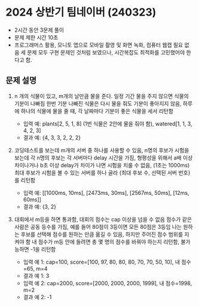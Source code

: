 # 2024 상반기 팀네이버 (240323)
- 2시간 동안 3문제 풀이
- 문제 제한 시간 10초
- 프로그래머스 활용, 모니토 앱으로 모바일 촬영 및 화면 녹화, 컴퓨터 웹캡 필요 없음
세 문제 모두 구현 문제인 것처럼 보였으나, 시간복잡도 최적화를 고민했어야 한다고 함.

## 문제 설명
1. n 개의 식물이 있고, m개의 날만큼 물을 준다.
일정 기간 물을 주지 않으면 식물의 기분이 나빠짐 
한번 기분 나빠진 식물은 다시 물을 줘도 기분이 좋아지지 않음, 
하루에 하나의 식물에 물을 줄 때, 각 날짜마다 기분이 좋은 식물을 세서 리턴함
   - 입력 예: plants[2, 5, 1, 8] (1번 식물은 2안에 물을 줘야 함), watered[1, 1, 3, 4, 2, 3]
   - 결과 예: {4, 3, 3, 2, 2, 2}

2. 코딩테스트를 보는데 m개의 서버 중 하나를 사용할 수 있음, 
n명의 후보가 시험을 보는데 각 n명의 후보는 각 서버마다 delay 시간을 가짐, 
형평성을 위해서 a배 이상 차이나거나 b초 이상 delay가 차이가 나면 시험을 치룰 수 없음, (1초는 1000ms)
최대 후보가 시험을 볼 수 있는 서버를 하나 골라 {최대 후보 수, 선택된 서버 번호}를 리턴함
   - 입력 예: [[1000ms, 10ms], [2473ms, 30ms], [2567ms, 50ms], [12ms, 60ms]]
   - 결과 예: {3, 2}

3. 대회에서 m등을 하면 통과함, 대회의 점수는 cap 이상을 넘을 수 없음
점수가 같은 사람은 공동 등수를 가짐, 예를 들어 80점이 3등이면 모든 80점은 3등임
나는 원하는 후보를 선택해 점수를 원하는 만큼 옮길 수 있음, 하지만 주어진 점수 범위를 지켜야 함
내 점수가 m등 안에 들려면 총 몇 명의 점수를 바꿔야 하는지 리턴함, 불가능하면 -1을 리턴함
   - 입력 예 1: cap=100, score=[100, 97, 80, 80, 80, 70, 70, 50, 10], 내 점수=65, m=4
   - 결과 예 1: 3
   - 입력 예 2: cap=2000, score=[2000, 2000, 2000, 1999], 내 점수=1998, m=2 
   - 결과 예 2: -1